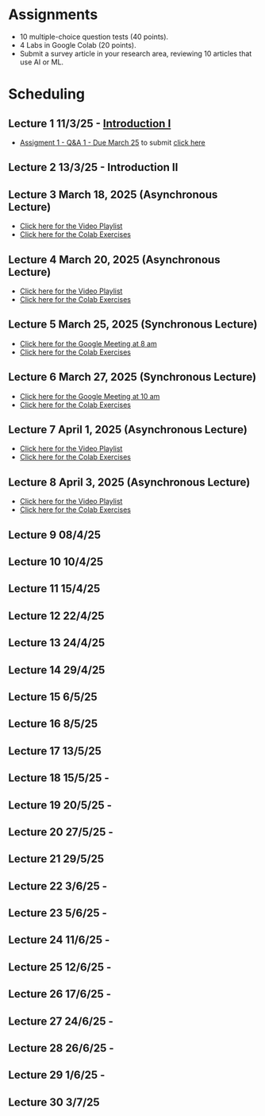 # Assignments

* 10 multiple-choice question tests (40 points).
* 4 Labs in Google Colab (20 points).
* Submit a survey article in your research area, reviewing 10 articles that use AI or ML.  

# Scheduling

##  Lecture 1 11/3/25 - [Introduction I](https://docs.google.com/presentation/d/10jTcNTy6A4eGegUodfMp8QGZ8cTOX7ObdbvcqoAawHU/edit?usp=sharing)
* [Assigment 1 - Q&A 1 - Due March 25](https://colab.research.google.com/drive/1fCDq2dGGM_Zmsh58V_VUnBoeoiQ85YZk?usp=sharing)  to submit [click here]()
  
## Lecture 2 13/3/25  -  Introduction II 

## Lecture 3 March 18, 2025 (Asynchronous Lecture)
* [Click here for the Video Playlist]()
* [Click here for the Colab Exercises]()

## Lecture 4 March 20, 2025 (Asynchronous Lecture)
* [Click here for the Video Playlist]()
* [Click here for the Colab Exercises]()

## Lecture 5 March 25, 2025 (Synchronous Lecture)
* [Click here for the Google Meeting at 8 am]()
* [Click here for the Colab Exercises]()

## Lecture 6 March 27, 2025 (Synchronous Lecture)
* [Click here for the Google Meeting at 10 am]()
* [Click here for the Colab Exercises]()

## Lecture 7 April 1, 2025 (Asynchronous Lecture)
* [Click here for the Video Playlist]()
* [Click here for the Colab Exercises]()

## Lecture 8 April 3, 2025 (Asynchronous Lecture)
* [Click here for the Video Playlist]()
* [Click here for the Colab Exercises]()


## Lecture 9 08/4/25  
## Lecture 10 10/4/25 
## Lecture 11 15/4/25 
## Lecture 12 22/4/25
## Lecture 13 24/4/25 
## Lecture 14 29/4/25  
## Lecture 15 6/5/25    
## Lecture 16 8/5/25  
## Lecture 17 13/5/25 
## Lecture 18 15/5/25 - 
## Lecture 19 20/5/25 - 
## Lecture 20 27/5/25 - 
## Lecture 21 29/5/25  
## Lecture 22 3/6/25  - 
## Lecture 23 5/6/25  - 
## Lecture 24 11/6/25  - 
## Lecture 25 12/6/25 - 
## Lecture 26 17/6/25 - 
## Lecture 27 24/6/25 - 
## Lecture 28 26/6/25 -  
## Lecture 29 1/6/25 -  
## Lecture 30 3/7/25   




